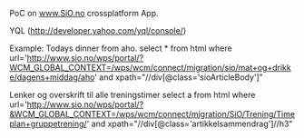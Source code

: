 PoC on www.SiO.no crossplatform App.

YQL (http://developer.yahoo.com/yql/console/)

Example: Todays dinner from aho.
select * from html where url='http://www.sio.no/wps/portal/?WCM_GLOBAL_CONTEXT=/wps/wcm/connect/migration/sio/mat+og+drikke/dagens+middag/aho' and xpath="//div[@class='sioArticleBody']"


Lenker og overskrift til alle treningstimer
select a from html where url='http://www.sio.no/wps/portal/?&WCM_GLOBAL_CONTEXT=/wps/wcm/connect/migration/SiO/Trening/Timeplan+gruppetrening/' and xpath="//div[@class='artikkelsammendrag']//h3"